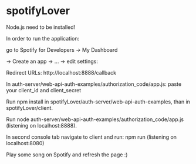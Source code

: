 # spotifyLover

Node.js need to be installed!

In order to run the application:

go to Spotify for Developers -> My Dashboard

-> Create an app -> ... -> edit settings:

Redirect URLs: http://localhost:8888/callback

In auth-server/web-api-auth-examples/authorization_code/app.js:
paste your client_id and client_secret

Run npm install in spotifyLover/auth-server/web-api-auth-examples, than in spotifyLover/client.

Run node auth-server/web-api-auth-examples/authorization_code/app.js (listening on localhost:8888).

In second console tab navigate to client and run: npm run (listening on localhost:8080)

Play some song on Spotify and refresh the page :)
